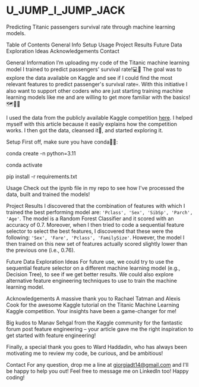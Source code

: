 # U_JUMP_I_JUMP_JACK
Predicting Titanic passengers survival rate through machine learning models. 

Table of Contents
General Info
Setup
Usage
Project Results
Future Data Exploration Ideas
Acknowledgements
Contact

General Information
I’m uploading my code of the Titanic machine learning model I trained to predict passengers' survival rate!💻🚢 The goal was to explore the data available on Kaggle and see if I could find the most relevant features to predict passenger's survival rate💀. With this initiative I also want to support other coders who are just starting training machine learning models like me and are willing to get more familiar with the basics!🗺️🔎👣

I used the data from the publicly available Kaggle competition [here](https://www.kaggle.com/competitions/titanic/overview). I helped myself with this article because it easily explains how the competition works. I then got the data, cleansed it🛁, and started exploring it.

Setup
First off, make sure you have conda🐍👀:

conda create -n <replace-with-name-you-want> python=3.11

conda activate <replace-with-name-you-want>

pip install -r requirements.txt

Usage
Check out the ipynb file in my repo to see how I've processed the data, built and trained the models!

Project Results
I discovered that the combination of features with which I trained the best performing model are: `'Pclass', 'Sex', 'SibSp', 'Parch', 'Age'`. The model is a Random Forest Classifier and it scored with an accuracy of 0.7. Moreover, when I then tried to code a sequential feature selector to select the best features, I discovered that these were the following: `'Sex', 'Fare', 'Pclass', 'FamilySize'`. However, the model I then trained on this new set of features actually scored slightly lower than the previous one (i.e., 0.76). 

Future Data Exploration Ideas
For future use, we could try to use the sequential feature selector on a different machine learning model (e.g., Decision Tree), to see if we get better results. We could also explore alternative feature engineering techniques to use to train the machine learning model.

Acknowledgements
A massive thank you to Rachael Tatman and Alexis Cook for the awesome Kaggle tutorial on the Titanic Machine Learning Kaggle competition. Your insights have been a game-changer for me!

Big kudos to Manav Sehgal from the Kaggle community for the fantastic forum post feature engineering – your article gave me the right inspiration to get started with feature engineering!

Finally, a special thank you goes to Ward Haddadin, who has always been motivating me to review my code, be curious, and be ambitious!

Contact
For any question, drop me a line at giorgiadt14@gmail.com and I'll be happy to help you out! Feel free to message me on LinkedIn too! Happy coding!